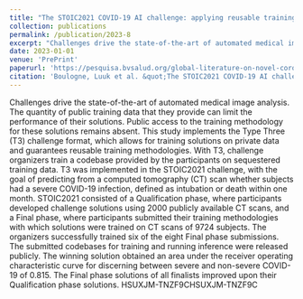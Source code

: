 ```yaml
---
title: "The STOIC2021 COVID-19 AI challenge: applying reusable training methodologies to private data (preprint)"
collection: publications
permalink: /publication/2023-8
excerpt: "Challenges drive the state-of-the-art of automated medical image analysis. The quantity of public training data that they provide can limit the performance of their solutions. Public access to the training methodology for these solutions remains absent. This study implements the Type Three (T3) challenge format, which allows for training solutions on private data and guarantees reusable training methodologies [...]"
date: 2023-01-01
venue: 'PrePrint'
paperurl: 'https://pesquisa.bvsalud.org/global-literature-on-novel-coronavirus-2019-ncov/resource/pt/ppzbmed-2306.10484v2'
citation: 'Boulogne, Luuk et al. &quot;The STOIC2021 COVID-19 AI challenge: applying reusable training methodologies to private data (preprint).&quot; PrePrint. 2023'
---
```

Challenges drive the state-of-the-art of automated medical image analysis. The quantity of public training data that they provide can limit the performance of their solutions. Public access to the training methodology for these solutions remains absent. This study implements the Type Three (T3) challenge format, which allows for training solutions on private data and guarantees reusable training methodologies. With T3, challenge organizers train a codebase provided by the participants on sequestered training data. T3 was implemented in the STOIC2021 challenge, with the goal of predicting from a computed tomography (CT) scan whether subjects had a severe COVID-19 infection, defined as intubation or death within one month. STOIC2021 consisted of a Qualification phase, where participants developed challenge solutions using 2000 publicly available CT scans, and a Final phase, where participants submitted their training methodologies with which solutions were trained on CT scans of 9724 subjects. The organizers successfully trained six of the eight Final phase submissions. The submitted codebases for training and running inference were released publicly. The winning solution obtained an area under the receiver operating characteristic curve for discerning between severe and non-severe COVID-19 of 0.815. The Final phase solutions of all finalists improved upon their Qualification phase solutions. HSUXJM-TNZF9CHSUXJM-TNZF9C
